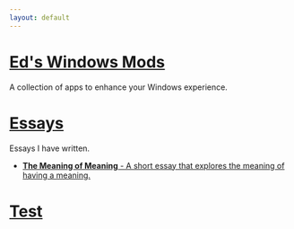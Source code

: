 ```yaml
---
layout: default
---
```


# [Ed's Windows Mods](./eds-windows-mods/)

A collection of apps to enhance your Windows experience.

# [Essays](https://github.com/ERGeorgiev/essays)

Essays I have written.

- [**The Meaning of Meaning** - A short essay that explores the meaning of having a meaning.](https://github.com/ERGeorgiev/essays/blob/main/the-meaning-of-meaning.md)

# [Test](./test/)
